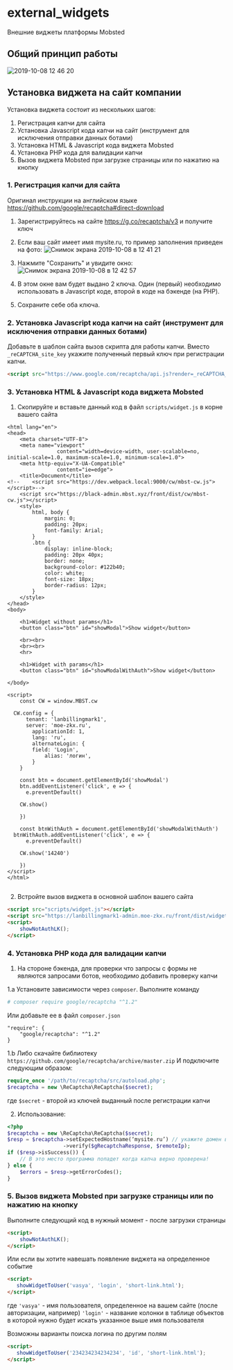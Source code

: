 # external_widgets
Внешние виджеты платформы Mobsted

## Общий принцип работы
![2019-10-08 12 46 20](https://user-images.githubusercontent.com/2004745/66376725-b2dc6f80-e9c9-11e9-8d0e-9b0a767489af.jpg)

## Установка виджета на сайт компании
Установка виджета состоит из нескольких шагов:
1. Регистрация капчи для сайта
2. Установка Javascript кода капчи на сайт (инструмент для исключения отправки данных ботами)
3. Установка HTML & Javascript кода виджета Mobsted
4. Установка PHP кода для валидации капчи
5. Вызов виджета Mobsted при загрузке страницы или по нажатию на кнопку

### 1. Регистрация капчи для сайта
Оригинал инструкции на английском языке https://github.com/google/recaptcha#direct-download

1. Зарегистрируйтесь на сайте  https://g.co/recaptcha/v3 и получите ключ

2. Если ваш сайт имеет имя mysite.ru, то пример заполнения приведен на фото:
![Снимок экрана 2019-10-08 в 12 41 21](https://user-images.githubusercontent.com/2004745/66376441-17e39580-e9c9-11e9-9556-75a334a79a3e.png)
3. Нажмите "Сохранить" и увидите окно:
![Снимок экрана 2019-10-08 в 12 42 57](https://user-images.githubusercontent.com/2004745/66376480-2fbb1980-e9c9-11e9-9bfa-f6b2e2b1010f.png)
4. В этом окне вам будет выдано 2 ключа. Один (первый) необходимо использовать в Javascript коде, второй в коде на бэкенде (на PHP).
5. Сохраните себе оба ключа.

### 2. Установка Javascript кода капчи на сайт (инструмент для исключения отправки данных ботами)
Добавьте в шаблон сайта вызов скрипта для работы капчи. Вместо `_reCAPTCHA_site_key` укажите полученный первый ключ при регистрации капчи. 

```html
<script src="https://www.google.com/recaptcha/api.js?render=_reCAPTCHA_site_key"></script>
```

### 3. Установка HTML & Javascript кода виджета Mobsted
1. Скопируйте и вставьте данный код в файл `scripts/widget.js` в корне вашего сайта
```<!doctype html>
<html lang="en">
<head>
	<meta charset="UTF-8">
	<meta name="viewport"
				content="width=device-width, user-scalable=no, initial-scale=1.0, maximum-scale=1.0, minimum-scale=1.0">
	<meta http-equiv="X-UA-Compatible"
				content="ie=edge">
	<title>Document</title>
<!--	<script src="https://dev.webpack.local:9000/cw/mbst-cw.js"></script>-->
	<script src="https://black-admin.mbst.xyz/front/dist/cw/mbst-cw.js"></script>
	<style>
		html, body {
			margin: 0;
			padding: 20px;
			font-family: Arial;
		}
		.btn {
			display: inline-block;
			padding: 20px 40px;
			border: none;
			background-color: #122b40;
			color: white;
			font-size: 18px;
			border-radius: 12px;
		}
	</style>
</head>
<body>

	<h1>Widget without params</h1>
	<button class="btn" id="showModal">Show widget</button>

	<br><br>
	<br><br>
	<hr>

	<h1>Widget with params</h1>
	<button class="btn" id="showModalWithAuth">Show widget</button>

</body>

<script>
	const CW = window.MBST.cw

  CW.config = {
	  tenant: 'lanbillingmark1',
	  server: 'moe-zkx.ru',
		applicationId: 1,
		lang: 'ru',
		alternateLogin: {
	    field: 'Login',
			alias: 'логин',
		}
	}

	const btn = document.getElementById('showModal')
	btn.addEventListener('click', e => {
	  e.preventDefault()

    CW.show()

	})

	const btnWithAuth = document.getElementById('showModalWithAuth')
  btnWithAuth.addEventListener('click', e => {
	  e.preventDefault()

    CW.show('14240')

	})
</script>
</html>


```
2. Встройте вызов виджета в основной шаблон вашего сайта
```html
<script src="scripts/widget.js"></script>
<script src="https://lanbillingmark1-admin.moe-zkx.ru/front/dist/widgets/mobsted.js"></script>
<script>
    showNotAuthLK();
</script>
```

### 4. Установка PHP кода для валидации капчи
1. На стороне бэкенда, для проверки что запросы с формы не являются запросами ботов, необходимо добавить проверку капчи

1.a Установите зависимости через `composer`. Выполните команду 
```bash
# composer require google/recaptcha "^1.2"
```
Или добавьте ее в файл `composer.json`
```
"require": {
    "google/recaptcha": "^1.2"
}
```

1.b Либо скачайте библиотеку `https://github.com/google/recaptcha/archive/master.zip`
И подключите следующим образом:
```php
require_once '/path/to/recaptcha/src/autoload.php';
$recaptcha = new \ReCaptcha\ReCaptcha($secret);
```
где `$secret` - второй из ключей выданный после регистрации капчи

2. Использование:
```php
<?php
$recaptcha = new \ReCaptcha\ReCaptcha($secret); 
$resp = $recaptcha->setExpectedHostname(‘mysite.ru’) // укажите домен вашего сайта
                  ->verify($gRecaptchaResponse, $remoteIp);
if ($resp->isSuccess()) {
    // В это место программа попадет когда капча верно проверена!
} else {
    $errors = $resp->getErrorCodes();
}
```

### 5. Вызов виджета Mobsted при загрузке страницы или по нажатию на кнопку
Выполните следующий код в нужный момент - после загрузки страницы
```html
<script>
    showNotAuthLK();
</script>
```
Или если вы хотите навешать появление виджета на определенное событие

```html
<script>
   showWidgetToUser('vasya', 'login', 'short-link.html');
</script>
```
где `'vasya'` - имя пользователя, определенное на вашем сайте (после авторизации, например)
`'login'` - название колонки в таблице объектов в которой нужно будет искать указанное выше имя пользователя

Возможны варианты поиска логина по другим полям

```html
<script>
   showWidgetToUser('234234234234234', 'id', 'short-link.html');
</script>
```
